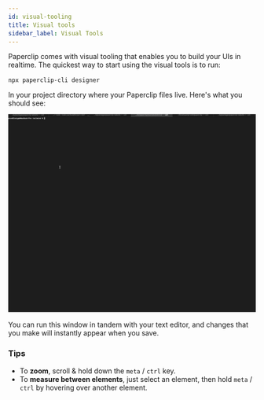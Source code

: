 ```yaml
---
id: visual-tooling
title: Visual tools
sidebar_label: Visual Tools
---
```


Paperclip comes with visual tooling that enables you to build your UIs in realtime. The quickest way to start using the visual tools is to run:

```
npx paperclip-cli designer
```

In your project directory where your Paperclip files live. Here's what you should see:

![demo](assets/paperclip-dev.gif)

You can run this window in tandem with your text editor, and changes that you make will instantly appear when you save.

### Tips

- To **zoom**, scroll & hold down the `meta` / `ctrl` key.
- To **measure between elements**, just select an element, then hold `meta` / `ctrl` by hovering over another element.

